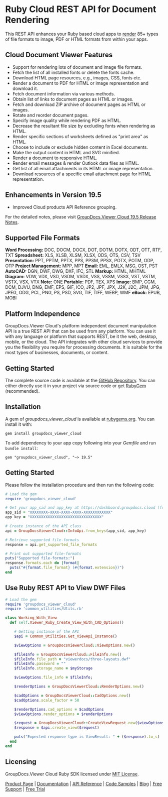 # Ruby Cloud REST API for Document Rendering

This REST API enhances your Ruby based cloud apps to [render](https://products.groupdocs.cloud/viewer/ruby) 85+ types of file formats to image, PDF or HTML formats from within your apps.

## Cloud Document Viewer Features

- Support for rendering lots of document and image file formats.
- Fetch the list of all installed fonts or delete the fonts cache.
- Download HTML page resources, e.g., images, CSS, fonts etc.
- Render a document to PDF for HTML or image representation and download it.
- Fetch document information via various methods.
- Obtain list of links to document pages as HTML or images.
- Fetch and download ZIP archive of document pages as HTML or images.
- Rotate and reorder document pages.
- Specify image quality while rendering PDF as HTML.
- Decrease the resultant file size by excluding fonts when rendering as HTML.
- Render specific sections of worksheets defined as "print area" as HTML.
- Choose to include or exclude hidden content in Excel documents.
- Make the output content in HTML and SVG minified.
- Render a document to responsive HTML.
- Render email messages & render Outlook data files as HTML.
- Get list of all email attachments in its HTML or image representation.
- Download resources of a specific email attachment page for HTML representation.

## Enhancements in Version 19.5

- Improved Cloud products API Reference grouping.

For the detailed notes, please visit [GroupDocs.Viewer Cloud 19.5 Release Notes](https://wiki.groupdocs.cloud/viewercloud/release-notes/2019/groupdocs-viewer-cloud-19-5-release-notes/).

## Supported File Formats

**Word Processing:** DOC, DOCM, DOCX, DOT, DOTM, DOTX, ODT, OTT, RTF, TXT
**Spreadsheet:** XLS, XLSB, XLSM, XLSX, ODS, OTS, CSV, TSV
**Presentation:** PPT, PPTM, PPTX, PPS, PPSM, PPSX, POTX, POTM, ODP, OTP
**Project Management:** MPP, MPT
**Email:** EML, EMLX, MSG, OST, PST
**AutoCAD:** DGN, DWF, DWG, DXF, IFC, STL
**Markup:** HTML, MHTML
**Diagram:** VDW, VDX, VSD, VSDM, VSDX, VSS, VSSM, VSSX, VST, VSTM, VSTX, VSX, VTX
**Note:** ONE
**Portable:** PDF, TEX, XPS
**Image:** BMP, CGM, DCM, DJVU, DNG, EMF, EPS, GIF, ICO, JP2, JPF, JPX, J2K, J2C, JPM, JPG, JPEG, ODG, PCL, PNG, PS, PSD, SVG, TIF, TIFF, WEBP, WMF
**eBook:** EPUB, MOBI

## Platform Independence

GroupDocs.Viewer Cloud's platform independent document manipulation API is a true REST API that can be used from any platform. You can use it with any language or platform that supports REST, be it the web, desktop, mobile, or the cloud. The API integrates with other cloud services to provide you the flexibility you require for processing documents. It is suitable for the most types of businesses, documents, or content.

## Getting Started

The complete source code is available at the [GitHub Repository](https://github.com/groupdocs-viewer-cloud/groupdocs-viewer-cloud-ruby). You can either directly use it in your project via source code or get [RubyGem](https://rubygems.org/gems/groupdocs_viewer_cloud) (recommended).

## Installation

A gem of *groupdocs_viewer_cloud* is available at [rubygems.org](https://rubygems.org/). You can install it with:

`gem install groupdocs_viewer_cloud`

To add dependency to your app copy following into your *Gemfile* and run `bundle install`:

`gem "groupdocs_viewer_cloud", "~> 19.5"`

## Getting Started

Please follow the installation procedure and then run the following code:

```ruby
# Load the gem
require 'groupdocs_viewer_cloud'

# Get your app_sid and app_key at https://dashboard.groupdocs.cloud (free registration is required).
app_sid = "XXXXXXXX-XXXX-XXXX-XXXX-XXXXXXXXXXXX"
app_key = "XXXXXXXXXXXXXXXXXXXXXXXXXXXXXXXX"

# Create instance of the API class
api = GroupDocsViewerCloud::InfoApi.from_keys(app_sid, app_key)

# Retrieve supported file-formats
response = api.get_supported_file_formats

# Print out supported file-formats
puts("Supported file-formats:")
response.formats.each do |format|
  puts("#{format.file_format} (#{format.extension})")
end
```

## Use Ruby REST API to View DWF Files

```ruby
# Load the gem
require 'groupdocs_viewer_cloud'
require 'common_utilities/Utils.rb'

class Working_With_View
  def self.Viewer_Ruby_Create_View_With_CAD_Options()

    # Getting instance of the API
    $api = Common_Utilities.Get_ViewApi_Instance()

    $viewOptions = GroupDocsViewerCloud::ViewOptions.new()

    $fileInfo = GroupDocsViewerCloud::FileInfo.new()
    $fileInfo.file_path = "viewerdocs/three-layouts.dwf"
    $fileInfo.password = ""
    $fileInfo.storage_name = $myStorage

    $viewOptions.file_info = $fileInfo;

    $renderOptions = GroupDocsViewerCloud::RenderOptions.new()

    $cadOptions = GroupDocsViewerCloud::CadOptions.new()
    $cadOptions.scale_factor = 50

    $renderOptions.cad_options = $cadOptions
    $viewOptions.render_options = $renderOptions

    $request = GroupDocsViewerCloud::CreateViewRequest.new($viewOptions)
    $response = $api.create_view($request)

    puts("Expected response type is ViewResult: " + ($response).to_s)
  end
end
```

## Licensing

GroupDocs.Viewer Cloud Ruby SDK licensed under [MIT License](https://github.com/groupdocs-viewer-cloud/groupdocs-viewer-cloud-ruby/blob/master/LICENSE).

[Product Page](https://products.groupdocs.cloud/viewer/ruby) | [Documentation](https://wiki.groupdocs.cloud/viewercloud/) | [API Reference](https://apireference.groupdocs.cloud/viewer/) | [Code Samples](https://github.com/groupdocs-viewer-cloud/groupdocs-viewer-cloud-ruby) | [Blog](https://blog.groupdocs.cloud/category/viewer/) | [Free Support](https://forum.groupdocs.cloud/c/viewer) | [Free Trial](https://dashboard.groupdocs.cloud/#/apps)
